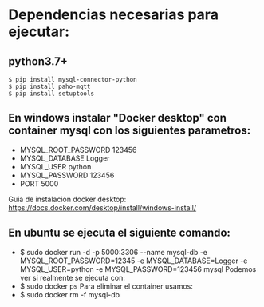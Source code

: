 # Dependencias necesarias para ejecutar:

## python3.7+
```shell
$ pip install mysql-connector-python
$ pip install paho-mqtt
$ pip install setuptools
```

## En windows instalar "Docker desktop" con container mysql con los siguientes parametros:
- MYSQL_ROOT_PASSWORD 123456
- MYSQL_DATABASE Logger
- MYSQL_USER python
- MYSQL_PASSWORD 123456
- PORT 5000

Guia de instalacion docker desktop: https://docs.docker.com/desktop/install/windows-install/

## En ubuntu se ejecuta el siguiente comando:
- $ sudo docker run -d -p 5000:3306 --name mysql-db -e MYSQL_ROOT_PASSWORD=12345 -e MYSQL_DATABASE=Logger -e MYSQL_USER=python -e MYSQL_PASSWORD=123456 mysql
Podemos ver si realmente se ejecuta con:
- $ sudo docker ps 
Para eliminar el container usamos:
- $ sudo docker rm -f mysql-db
